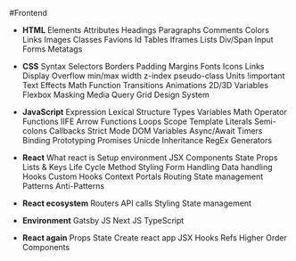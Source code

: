 #Frontend

- **HTML**
Elements
Attributes
Headings
Paragraphs
Comments
Colors
Links
Images
Classes
Favions
Id
Tables
Iframes
Lists
Div/Span
Input
Forms
Metatags

- **CSS**
Syntax
Selectors
Borders
Padding
Margins
Fonts
Icons
Links
Display
Overflow
min/max width
z-index
pseudo-class
Units
!important
Text Effects
Math Function
Transitions
Animations
2D/3D
Variables
Flexbox
Masking
Media Query
Grid
Design System

- **JavaScript**
Expression
Lexical Structure
Types
Variables
Math Operator
Functions
IIFE
Arrow Functions
Loops
Scope
Template Literals
Semi-colons
Callbacks
Strict Mode
DOM
Variables
Async/Await
Timers
Binding
Prototyping
Promises
Unicde
Inheritance
RegEx
Generators

- **React**
What react is
Setup environment
JSX
Components
State
Props
Lists & Keys
Life Cycle Method
Styling
Form Handling
Data handling
Hooks
Custom Hooks
Context
Portals
Routing
State management
Patterns
Anti-Patterns

- **React ecosystem**
Routers
API calls
Styling
State management

- **Environment**
Gatsby JS
Next JS
TypeScript

- **React again**
Props
State
Create react app
JSX
Hooks
Refs
Higher Order Components
